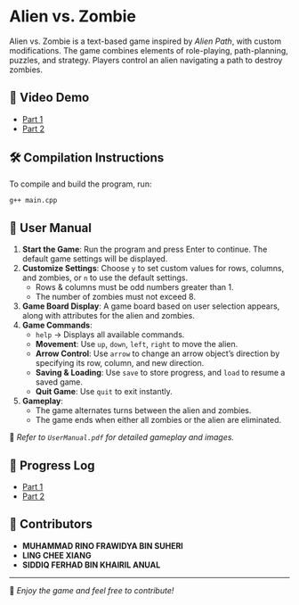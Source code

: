 # Alien vs. Zombie

Alien vs. Zombie is a text-based game inspired by *Alien Path*, with custom modifications. The game combines elements of role-playing, path-planning, puzzles, and strategy. Players control an alien navigating a path to destroy zombies.

## 🎥 Video Demo
- [Part 1](https://youtu.be/Jzz_fhH3CvA)
- [Part 2](https://youtu.be/2Yp9cdy-eII)

## 🛠️ Compilation Instructions
To compile and build the program, run:
```sh
g++ main.cpp
```

## 📖 User Manual
1. **Start the Game**: Run the program and press Enter to continue. The default game settings will be displayed.
2. **Customize Settings**: Choose `y` to set custom values for rows, columns, and zombies, or `n` to use the default settings.
   - Rows & columns must be odd numbers greater than 1.
   - The number of zombies must not exceed 8.
3. **Game Board Display**: A game board based on user selection appears, along with attributes for the alien and zombies.
4. **Game Commands**:
   - `help` → Displays all available commands.
   - **Movement**: Use `up`, `down`, `left`, `right` to move the alien.
   - **Arrow Control**: Use `arrow` to change an arrow object’s direction by specifying its row, column, and new direction.
   - **Saving & Loading**: Use `save` to store progress, and `load` to resume a saved game.
   - **Quit Game**: Use `quit` to exit instantly.
5. **Gameplay**:
   - The game alternates turns between the alien and zombies.
   - The game ends when either all zombies or the alien are eliminated.

📄 *Refer to `UserManual.pdf` for detailed gameplay and images.*

## 📜 Progress Log
- [Part 1](PART1.md)
- [Part 2](PART2.md)

## 👥 Contributors
- **MUHAMMAD RINO FRAWIDYA BIN SUHERI**
- **LING CHEE XIANG**
- **SIDDIQ FERHAD BIN KHAIRIL ANUAL**

---
🚀 *Enjoy the game and feel free to contribute!*

